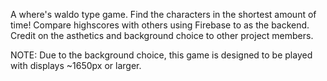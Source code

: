 A where's waldo type game. Find the characters in the shortest amount of time! Compare highscores with others using Firebase to as the backend. Credit on the asthetics and background choice to other project members.

NOTE: Due to the background choice, this game is designed to be played with displays ~1650px or larger.
